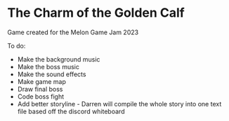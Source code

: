 # The Charm of the Golden Calf 
Game created for the Melon Game Jam 2023


To do:
* Make the background music
* Make the boss music
* Make the sound effects
* Make game map
* Draw final boss
* Code boss fight
* Add better storyline - Darren will compile the whole story into one text file based off the discord whiteboard
